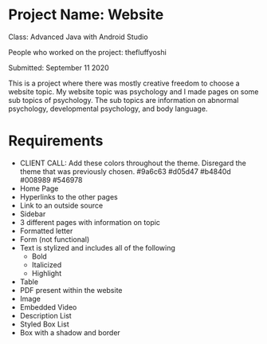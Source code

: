 # Project Name: Website

Class: Advanced Java with Android Studio

People who worked on the project: thefluffyoshi

Submitted: September 11 2020

This is a project where there was mostly creative freedom to choose a website topic. My website topic was psychology and I made pages on some sub topics of psychology. The sub topics are information on abnormal psychology, developmental psychology, and body language.

# Requirements
- CLIENT CALL: Add these colors throughout the theme. Disregard the theme that was previously chosen. #9a6c63 #d05d47 #b4840d #008989 #546978
- Home Page
- Hyperlinks to the other pages
- Link to an outside source
- Sidebar
- 3 different pages with information on topic
- Formatted letter
- Form (not functional)
- Text is stylized and includes all of the following
  - Bold
  - Italicized
  - Highlight
- Table
- PDF present within the website
- Image
- Embedded Video
- Description List
- Styled Box List
- Box with a shadow and border
